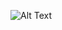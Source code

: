 ![Alt Text](https://github.com/mrfranac/ExactasPrograma/blob/master/Clase%205%20-%20Depredador/img/anime.gif)